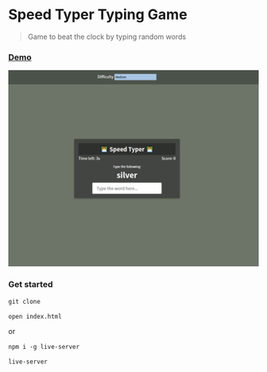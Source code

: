# Speed Typer Typing Game

> Game to beat the clock by typing random words

### [Demo](http://speed-typing-game-ab.surge.sh/)
[![IMAGE ALT TEXT HERE](./screen.png)](https://radikal.ru/video/4K0PPC3QPXB)

### Get started

```shell script
git clone
```
```shell script
open index.html
```
or
```shell script
npm i -g live-server
```
```shell script
live-server
```
